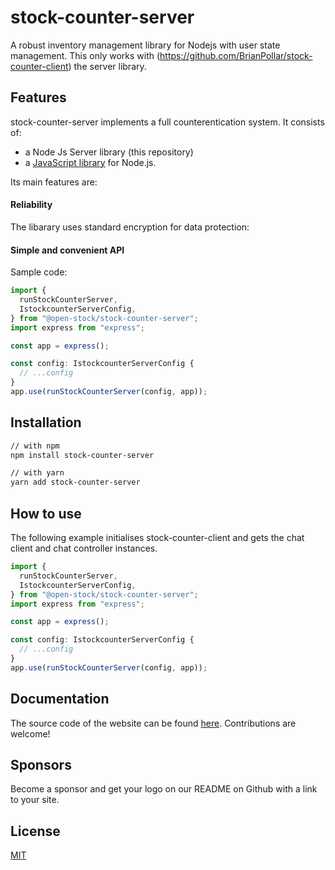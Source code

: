 # stock-counter-server

A robust inventory management library for Nodejs with user state management.
This only works with (https://github.com/BrianPollar/stock-counter-client) the server library.

## Features

stock-counter-server implements a full counterentication system. It consists of:

- a Node Js Server library (this repository)
- a [JavaScript library](https://github.com/BrianPollar/stock-counter-client) for Node.js.

Its main features are:

#### Reliability

The libarary uses standard encryption for data protection:

#### Simple and convenient API

Sample code:

```ts
import {
  runStockCounterServer,
  IstockcounterServerConfig,
} from "@open-stock/stock-counter-server";
import express from "express";

const app = express();

const config: IstockcounterServerConfig {
  // ...config
}
app.use(runStockCounterServer(config, app));

```

## Installation

```bash
// with npm
npm install stock-counter-server

// with yarn
yarn add stock-counter-server
```

## How to use

The following example initialises stock-counter-client and gets the chat client and chat controller instances.

```ts
import {
  runStockCounterServer,
  IstockcounterServerConfig,
} from "@open-stock/stock-counter-server";
import express from "express";

const app = express();

const config: IstockcounterServerConfig {
  // ...config
}
app.use(runStockCounterServer(config, app));
```

## Documentation

The source code of the website can be found [here](https://github.com/BrianPollar/stock-counter-server). Contributions are welcome!

## Sponsors

Become a sponsor and get your logo on our README on Github with a link to your site.

## License

[MIT](LICENSE)
